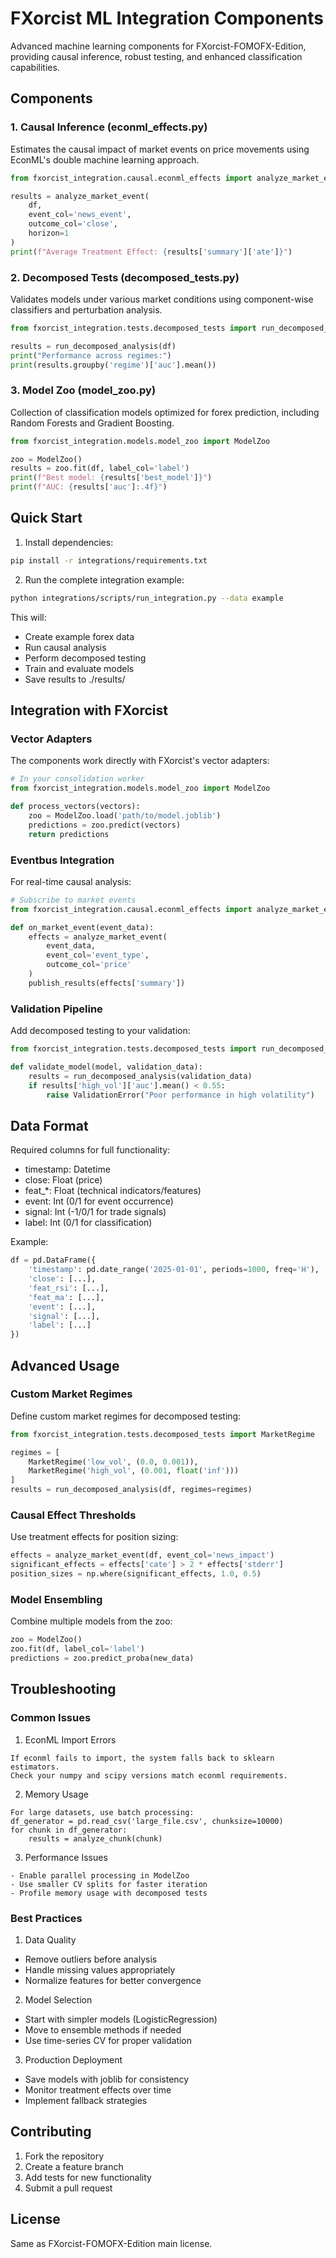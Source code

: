 # FXorcist ML Integration Components

Advanced machine learning components for FXorcist-FOMOFX-Edition, providing causal inference, robust testing, and enhanced classification capabilities.

## Components

### 1. Causal Inference (econml_effects.py)
Estimates the causal impact of market events on price movements using EconML's double machine learning approach.

```python
from fxorcist_integration.causal.econml_effects import analyze_market_event

results = analyze_market_event(
    df,
    event_col='news_event',
    outcome_col='close',
    horizon=1
)
print(f"Average Treatment Effect: {results['summary']['ate']}")
```

### 2. Decomposed Tests (decomposed_tests.py)
Validates models under various market conditions using component-wise classifiers and perturbation analysis.

```python
from fxorcist_integration.tests.decomposed_tests import run_decomposed_analysis

results = run_decomposed_analysis(df)
print("Performance across regimes:")
print(results.groupby('regime')['auc'].mean())
```

### 3. Model Zoo (model_zoo.py)
Collection of classification models optimized for forex prediction, including Random Forests and Gradient Boosting.

```python
from fxorcist_integration.models.model_zoo import ModelZoo

zoo = ModelZoo()
results = zoo.fit(df, label_col='label')
print(f"Best model: {results['best_model']}")
print(f"AUC: {results['auc']:.4f}")
```

## Quick Start

1. Install dependencies:
```bash
pip install -r integrations/requirements.txt
```

2. Run the complete integration example:
```bash
python integrations/scripts/run_integration.py --data example
```

This will:
- Create example forex data
- Run causal analysis
- Perform decomposed testing
- Train and evaluate models
- Save results to ./results/

## Integration with FXorcist

### Vector Adapters
The components work directly with FXorcist's vector adapters:

```python
# In your consolidation worker
from fxorcist_integration.models.model_zoo import ModelZoo

def process_vectors(vectors):
    zoo = ModelZoo.load('path/to/model.joblib')
    predictions = zoo.predict(vectors)
    return predictions
```

### Eventbus Integration
For real-time causal analysis:

```python
# Subscribe to market events
from fxorcist_integration.causal.econml_effects import analyze_market_event

def on_market_event(event_data):
    effects = analyze_market_event(
        event_data,
        event_col='event_type',
        outcome_col='price'
    )
    publish_results(effects['summary'])
```

### Validation Pipeline
Add decomposed testing to your validation:

```python
from fxorcist_integration.tests.decomposed_tests import run_decomposed_analysis

def validate_model(model, validation_data):
    results = run_decomposed_analysis(validation_data)
    if results['high_vol']['auc'].mean() < 0.55:
        raise ValidationError("Poor performance in high volatility")
```

## Data Format

Required columns for full functionality:

- timestamp: Datetime
- close: Float (price)
- feat_*: Float (technical indicators/features)
- event: Int (0/1 for event occurrence)
- signal: Int (-1/0/1 for trade signals)
- label: Int (0/1 for classification)

Example:
```python
df = pd.DataFrame({
    'timestamp': pd.date_range('2025-01-01', periods=1000, freq='H'),
    'close': [...],
    'feat_rsi': [...],
    'feat_ma': [...],
    'event': [...],
    'signal': [...],
    'label': [...]
})
```

## Advanced Usage

### Custom Market Regimes
Define custom market regimes for decomposed testing:

```python
from fxorcist_integration.tests.decomposed_tests import MarketRegime

regimes = [
    MarketRegime('low_vol', (0.0, 0.001)),
    MarketRegime('high_vol', (0.001, float('inf')))
]
results = run_decomposed_analysis(df, regimes=regimes)
```

### Causal Effect Thresholds
Use treatment effects for position sizing:

```python
effects = analyze_market_event(df, event_col='news_impact')
significant_effects = effects['cate'] > 2 * effects['stderr']
position_sizes = np.where(significant_effects, 1.0, 0.5)
```

### Model Ensembling
Combine multiple models from the zoo:

```python
zoo = ModelZoo()
zoo.fit(df, label_col='label')
predictions = zoo.predict_proba(new_data)
```

## Troubleshooting

### Common Issues

1. EconML Import Errors
```
If econml fails to import, the system falls back to sklearn estimators.
Check your numpy and scipy versions match econml requirements.
```

2. Memory Usage
```
For large datasets, use batch processing:
df_generator = pd.read_csv('large_file.csv', chunksize=10000)
for chunk in df_generator:
    results = analyze_chunk(chunk)
```

3. Performance Issues
```
- Enable parallel processing in ModelZoo
- Use smaller CV splits for faster iteration
- Profile memory usage with decomposed tests
```

### Best Practices

1. Data Quality
- Remove outliers before analysis
- Handle missing values appropriately
- Normalize features for better convergence

2. Model Selection
- Start with simpler models (LogisticRegression)
- Move to ensemble methods if needed
- Use time-series CV for proper validation

3. Production Deployment
- Save models with joblib for consistency
- Monitor treatment effects over time
- Implement fallback strategies

## Contributing

1. Fork the repository
2. Create a feature branch
3. Add tests for new functionality
4. Submit a pull request

## License

Same as FXorcist-FOMOFX-Edition main license.